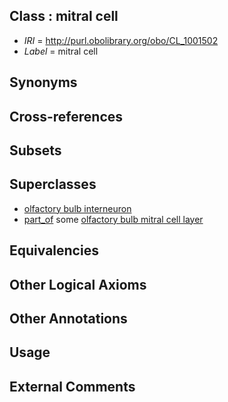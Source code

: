 
## Class : mitral cell

 * *IRI* = http://purl.obolibrary.org/obo/CL_1001502
 * *Label* = mitral cell

## Synonyms


## Cross-references


## Subsets


## Superclasses

 * [olfactory bulb interneuron](../../CL/34/CL_1001434.md)
 * [part_of](../../BFO/50/BFO_0000050.md) some [olfactory bulb mitral cell layer](../../UBERON/86/UBERON_0004186.md)

## Equivalencies


## Other Logical Axioms


## Other Annotations


## Usage


## External Comments

